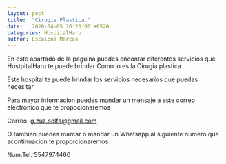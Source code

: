 ```yaml
---
layout: post
title:  "Cirugia Plastica."
date:   2020-04-05 16:20:00 +0520
categories: HospitalHaru
author: Escalona Marcos
---
```

En este apartado de la paguina puedes
encontar diferentes servicios
que HostpitalHaru te puede brindar
Como lo es la Cirugia plastica

Este hospital te puede brindar
los servicios necesarios
que puedas necesitar

Para mayor informacion puedes mandar
un mensaje a este correo electronico
que te propocionaremos

Correo: g.zuz.solfa@gmail.com

O tambien puedes marcar o 
mandar un Whatsapp al siguiente
numero que acontinuacion te 
proporcionaremos

Num.Tel.:5547974460
